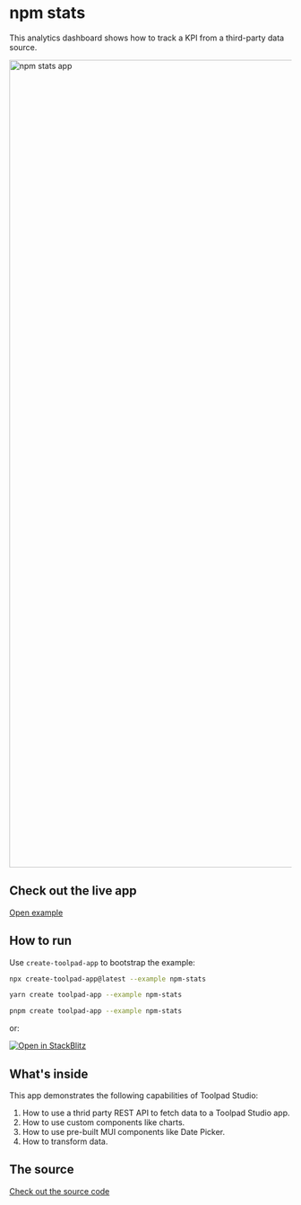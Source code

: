 # npm stats

<p class="description">This analytics dashboard shows how to track a KPI from a third-party data source.</p>

<a href="https://mui-toolpad-npm-stats-production.up.railway.app/prod/pages/page" target="_blank">
  <img src="https://mui.com/static/toolpad/docs/studio/examples/npm-stats.png" alt="npm stats app" style="aspect-ratio: 67/37;" width="1440">
</a>

## Check out the live app

[Open example](https://mui-toolpad-npm-stats-production.up.railway.app/prod/pages/page)

## How to run

Use `create-toolpad-app` to bootstrap the example:

```bash
npx create-toolpad-app@latest --example npm-stats
```

```bash
yarn create toolpad-app --example npm-stats
```

```bash
pnpm create toolpad-app --example npm-stats
```

or:

[![Open in StackBlitz](https://developer.stackblitz.com/img/open_in_stackblitz.svg)](https://stackblitz.com/fork/github/mui/mui-toolpad/tree/master/examples/npm-stats)

## What's inside

This app demonstrates the following capabilities of Toolpad Studio:

1. How to use a thrid party REST API to fetch data to a Toolpad Studio app.
2. How to use custom components like charts.
3. How to use pre-built MUI components like Date Picker.
4. How to transform data.

## The source

[Check out the source code](https://github.com/mui/mui-toolpad/tree/master/examples/npm-stats)
